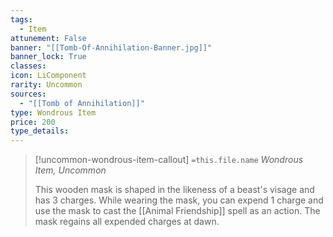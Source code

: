 ```yaml
---
tags:
  - Item
attunement: False
banner: "[[Tomb-Of-Annihilation-Banner.jpg]]"
banner_lock: True
classes:
icon: LiComponent
rarity: Uncommon
sources:
  - "[[Tomb of Annihilation]]"
type: Wondrous Item
price: 200
type_details: 
---
```

>[!uncommon-wondrous-item-callout] `=this.file.name`
>*Wondrous Item, Uncommon*
>
>This wooden mask is shaped in the likeness of a beast's visage and has 3 charges. While wearing the mask, you can expend 1 charge and use the mask to cast the [[Animal Friendship]] spell as an action. The mask regains all expended charges at dawn.
>
>
